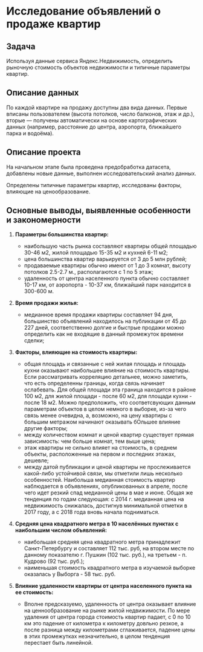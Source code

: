 # Исследование объявлений о продаже квартир

## Задача
Используя данные сервиса Яндекс.Недвижимость, определить рыночную стоимость объектов недвижимости и типичные параметры квартир.

## Описание данных 
По каждой квартире на продажу доступны два вида данных. Первые вписаны пользователем (высота потолков, число балконов, этаж и др.), вторые — получены автоматически на основе картографических данных (например, расстояние до центра, аэропорта, ближайшего парка и водоёма).

## Описание проекта

На начальном этапе была проведена предобработка датасета, добавлены новые данные, выполнен исследовательский анализ данных. 

Определены типичные параметры квартир, исследованы факторы, влияющие на ценообразование. 


## Основные выводы, выявленные особенности и закономерности

1. **Параметры большинства квартир:**
    * наибольшую часть рынка составляют квартиры общей площадью 30-46 м2, жилой площадью 15-35 м2 и кухней 6-11 м2;
    * цена большинства квартир варьируется от 3 до 5 млн рублей;
    * продаваемые квартиры обычно имеют от 1 до 3 комнат, высоту потолков 2.5-2.7 м., располагаются с 1 по 5 этаж;
    * удаленность от центра населенного пункта обычно составляет 10-17 км, от аэропорта - 10-37 км, ближайший парк находится в 300-600 м.


2. **Время продажи жилья:**
    * медианное время продажи квартиры составляет 94 дня, большинство объявлений находилось на публикации от 45 до 227 дней, соответственно долгие и быстрые продажи можно определить как не входящие в данный промежуток времени сделки;


3. **Факторы, влияющие на стоимость квартиры:**
    * общая площадь и связанные с ней жилая площадь и площадь кухни оказывают наибольшее влияние на стоимость квартиры. Если рассматривать корреляцию детальнее, можно заметить, что есть определенны границы, когда связь начинает ослабевать. Для общей площади эта граница находится в районе 100 м2, для жилой площади - после 60 м2, для площади кухни - после 18 м2. Можно предположить, что соответсвующих данным параметрам объектов в целом немного в выборке, из-за чего связь менее очевидна, а, возможно, на цену квартиры с большим метражом начинают оказывать бОльшее влияние другие факторы;
    * между количеством комнат и ценой квартир существует прямая зависимость: чем больше комнат, тем выше цена;
    * этаж квартиры не сильно влияет на стоимость, в среднем объекты, расположенные на первом и последних этажах, дешевле;
    * между датой публикации и ценой квартиры не прослеживается какой-либо устойчивой связи, мы отметили лишь несколько особенностей. Наибольша медианная стоимость квартир наблюдается в объявлениях, опубликованных в апреле, после чего идет резкий спад медианной цены в мае и июне. Общая же тенденция по годам следующая: с 2014 г. медианная цена на недвижимость снижалась, достигнув минимальной отметки в 2017 году, а с 2018 года вновь начала подниматься.


4. **Средняя цена квадратного метра в 10 населённых пунктах с наибольшим числом объявлений:**
    * наибольшая средняя цена квадратного метра принадлежит Санкт-Петербургу и составляет 112 тыс. руб, на втором месте по данному показателю г. Пушкин (102 тыс. руб.), на третьем - п. Кудрово (92 тыс. руб.);
    * наименьшая стоимость квадратного метра в изучаемой выборке оказалась у Выборга - 58 тыс. руб.


5. **Влияние удаленности квартиры от центра населенного пункта на ее стоимость:**
    * Вполне предсказуемо, удаленность от центра оказывает влияние на ценнообразование на рынке жилой недвижимости. По мере удаления от центра города стоимость квартир падает, с 0 по 10 км это падение от километра к километру довльно резкое, а после разница между километрами сглаживается, падение цены в этих промежутках незначительно, в целом тенденция перестает быть линейной.
